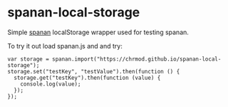 # spanan-local-storage

Simple [spanan](https://github.com/chrmod/spanan) localStorage wrapper used for testing spanan.

To try it out load spanan.js and and try:
```
var storage = spanan.import("https://chrmod.github.io/spanan-local-storage");
storage.set("testKey", "testValue").then(function () {
  storage.get("testKey").then(function (value) {
    console.log(value);
  });
});
```


